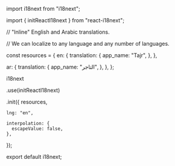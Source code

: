 import i18next from "i18next";

import { initReactI18next } from "react-i18next";

// "Inline" English and Arabic translations.

// We can localize to any language and any number of languages.

const resources = {
  en: {
    translation: {
      app_name: "Tajr",
    },
  },

  ar: {
    translation: {
      app_name: "التاجر",
    },
  },
};

i18next

  .use(initReactI18next)

  .init({
    resources,

    lng: "en",

    interpolation: {
      escapeValue: false,
    },
  });

export default i18next;
